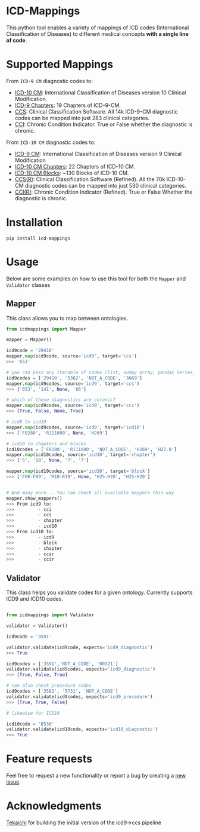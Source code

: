 # ICD-Mappings
This python tool enables a variety of mappings of ICD codes (International Classification of Diseases) to different medical concepts **with a single line of code**. 

# Supported Mappings

From `ICD-9 CM` diagnostic codes to:
- [ICD-10 CM](https://www.nber.org/research/data/icd-9-cm-and-icd-10-cm-and-icd-10-pcs-crosswalk-or-general-equivalence-mappings): International Classification of Diseases version 10 Clinical Modification.
- [ICD-9 Chapters](https://icd.codes/icd9cm): 19 Chapters of ICD-9-CM.
- [CCS](https://hcup-us.ahrq.gov/toolssoftware/ccs/ccs.jsp): Clinical Classification Software. All 14k ICD-9-CM diagnostic codes can be mapped into just 283 clinical categories.
- [CCI](https://hcup-us.ahrq.gov/toolssoftware/chronic/chronic.jsp): Chronic Condition Indicator. True or False whether the diagnostic is chronic.

From `ICD-10 CM` diagnostic codes to:
- [ICD-9 CM](https://www.nber.org/research/data/icd-9-cm-and-icd-10-cm-and-icd-10-pcs-crosswalk-or-general-equivalence-mappings): International Classification of Diseases version 9 Clinical Modification
- [ICD-10 CM Chapters](https://icd.who.int/browse10/2010/en): 22 Chapters of ICD-10 CM.
- [ICD-10 CM Blocks](https://icd.who.int/browse10/2010/en): ~130 Blocks of ICD-10 CM.
- [CCS(R)](https://hcup-us.ahrq.gov/toolssoftware/ccsr/ccs_refined.jsp): Clinical Classification Software (Refined). All the 70k ICD-10-CM diagnostic codes can be mapped into just 530 clinical categories.
- [CCI(R)](https://hcup-us.ahrq.gov/toolssoftware/chronic_icd10/chronic_icd10.jsp): Chronic Condition Indicator (Refined). True or False Whether the diagnostic is chronic.

# Installation

`pip install icd-mappings`

# Usage
Below are some examples on how to use this tool for both the `Mapper` and `Validator` classes

## Mapper
This class allows you to map between ontologies.

```python
from icdmappings import Mapper

mapper = Mapper()

icd9code = '29410' 
mapper.map(icd9code, source='icd9', target='ccs')
>>> '653'

# you can pass any Iterable of codes (list, numpy array, pandas Series, you name it)
icd9codes = ['29410', '5362', 'NOT_A_CODE', '3669']
mapper.map(icd9codes, source='icd9', target='ccs')
>>> ['653', '141', None, '86']

# which of these diagnostics are chronic?
mapper.map(icd9codes, source='icd9', target='cci')
>>> [True, False, None, True]

# icd9 to icd10
mapper.map(icd9codes, source='icd9', target='icd10')
>>> ['F0280', 'R111000', None, 'H269']

# icd10 to chapters and blocks
icd10codes = ['F0280', 'R111000', 'NOT_A_CODE', 'H269', 'H27.8']
mapper.map(icd10codes, source='icd10', target='chapter')
>>> ['5', '18', None, '7', '7']

mapper.map(icd10codes, source='icd10', target='block')
>>> ['F00-F09', 'R10-R19', None, 'H25-H28', 'H25-H28']


# And many more... You can check all available mappers this way
mapper.show_mappers()
>>> From icd9 to:
>>>         - cci
>>>         - ccs
>>>         - chapter
>>>         - icd10
>>> From icd10 to:
>>>         - icd9
>>>         - block
>>>         - chapter
>>>         - ccsr
>>>         - ccir
```
## Validator
This class helps you validate codes for a given ontology. Currently supports ICD9 and ICD10 codes.

```python

from icdmappings import Validator

validator = Validator()

icd9code = '3591'

validator.validate(icd9code, expects='icd9_diagnostic')
>>> True

icd9codes = ['3591','NOT_A_CODE', '00321']
validator.validate(icd9codes, expects='icd9_diagnostic')
>>> [True, False, True]

# can also check procedure codes
icd9codes = ['3582', '5731', 'NOT_A_CODE']
validator.validate(icd9codes, expects='icd9_procedure')
>>> [True, True, False]

# likewise for ICD10

icd10code = 'B530'
validator.validate(icd10code, expects='icd10_diagnostic')
>>> True
```
# Feature requests

Feel free to request a new functionality or report a bug by creating a [new issue](https://github.com/snovaisg/ICD-Mappings/issues).


# Acknowledgments

[Tekaichi](https://github.com/Tekaichi) for building the initial version of the icd9->ccs pipeline
